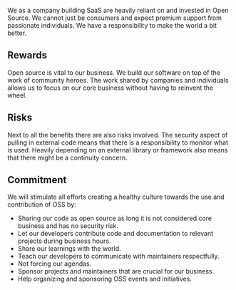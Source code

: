We as a company building SaaS are heavily reliant on and invested in Open Source. We cannot just be consumers and expect premium support from passionate individuals. We have a responsibility to make the world a bit better.

## Rewards
Open source is vital to our business. We build our software on top of the work of community heroes. The work shared by companies and individuals allows us to focus on our core business without having to reinvent the wheel.

## Risks
Next to all the benefits there are also risks involved. The security aspect of pulling in external code means that there is a responsibility to monitor what is used. Heavily depending on an external library or framework also means that there might be a continuity concern.

## Commitment
We will stimulate all efforts creating a healthy culture towards the use and contribution of OSS by:

- Sharing our code as open source as long it is not considered core business and has no security risk.
- Let our developers contribute code and documentation to relevant projects during business hours.
- Share our learnings with the world.
- Teach our developers to communicate with maintainers respectfully.
- Not forcing our agendas.
- Sponsor projects and maintainers that are crucial for our business.
- Help organizing and sponsoring OSS events and initiatives.


